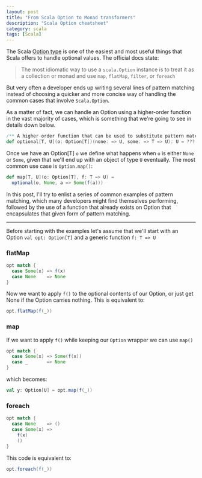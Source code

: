 ```yaml
---
layout: post
title: "From Scala Option to Monad transformers"
description: "Scala Option cheatsheet"
category: scala
tags: [Scala]
---
```


The Scala [Option type](https://www.scala-lang.org/api/current/scala/Option.html) is one of the easiest and most useful things that Scala offers to handle optional values. The official docs state:

>  The most idiomatic way to use a `scala.Option` instance is to treat it as a collection or monad and use `map`, `flatMap`, `filter`, or `foreach`

But very often a developer ends up writing several lines of pattern matching instead of choosing a quicker and more concise way of handling the common cases that involve `Scala.Option`. 

As a matter of fact, we can handle an Option using a higher-order function in the vast majority of cases, which is something that we're going to see in details down below.

```scala
/** A higher-order function that can be used to substitute pattern matching */
def optional[T, U](o: Option[T])(none: => U, some: => T => U): U = ???
```

Once we have an Option[T] `o` we define what happens when `o` is either `None` or `Some`, given that we'll end up with an object of type `U` eventually. The most common use case is `Option.map()`:

```scala
def map[T, U](o: Option[T], f: T => U) =
  optional(o, None, a => Some(f(a)))
```

In this post, I'll try to enlist a series of common examples of pattern matching, which many developers might find themselves performing, followed by the use of a function that already exists on Option that encapsulates that given form of pattern matching.

---

Before starting with the examples let's assume that we'll start with an Option `val opt: Option[T]` and a generic function `f: T => U`

### flatMap

```scala
opt match {
  case Some(x) => f(x)
  case None    => None
}
```

Now we want to apply `f()` to the optional contents of our Option, or just get None if the Option carries nothing. This is equivalent to:

```scala
opt.flatMap(f(_))
```

### map

If we want to apply `f()` while keeping our `Option` wrapper we can use `map()`

```scala
opt match {
  case Some(x) => Some(f(x))
  case _       => None
}
```

which becomes:

```scala
val y: Option[U] = opt.map(f(_))
```

### foreach

```scala
opt match {
  case None    => ()
  case Some(x) => 
    f(x)
    ()
}
```

This code is equivalent to:

```scala
opt.foreach(f(_))
```